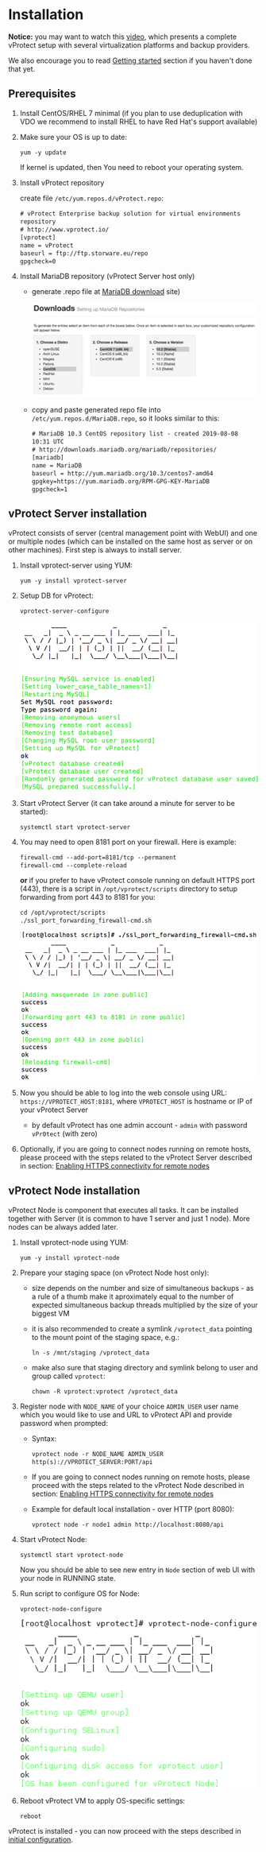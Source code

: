 # Installation

**Notice:** you may want to watch this [video](https://www.youtube.com/watch?v=c3PnfXG5Fs4), which presents a complete vProtect setup with several virtualization platforms and backup providers.

We also encourage you to read [Getting started](../getting-started/) section if you haven't done that yet.

## Prerequisites

1. Install CentOS/RHEL 7 minimal \(if you plan to use deduplication with VDO we recommend to install RHEL to have Red Hat's support available\)
2. Make sure your OS is up to date:

   ```text
   yum -y update
   ```

   If kernel is updated, then You need to reboot your operating system.

3. Install vProtect repository

   create file `/etc/yum.repos.d/vProtect.repo`:

   ```text
   # vProtect Enterprise backup solution for virtual environments repository
   # http://www.vprotect.io/
   [vprotect]
   name = vProtect
   baseurl = ftp://ftp.storware.eu/repo
   gpgcheck=0
   ```

4. Install MariaDB repository \(vProtect Server host only\)
   * generate .repo file at [MariaDB download](https://downloads.mariadb.org/mariadb/repositories) site\)

     ![](../.gitbook/assets/install_prereq-mariadb%20%281%29.png)

   * copy and paste generated repo file into `/etc/yum.repos.d/MariaDB.repo`, so it looks similar to this:

     ```text
     # MariaDB 10.3 CentOS repository list - created 2019-08-08 10:31 UTC
     # http://downloads.mariadb.org/mariadb/repositories/
     [mariadb]
     name = MariaDB
     baseurl = http://yum.mariadb.org/10.3/centos7-amd64
     gpgkey=https://yum.mariadb.org/RPM-GPG-KEY-MariaDB
     gpgcheck=1
     ```

## vProtect Server installation

vProtect consists of server \(central management point with WebUI\) and one or multiple nodes \(which can be installed on the same host as server or on other machines\). First step is always to install server.

1. Install vprotect-server using YUM:

   ```text
   yum -y install vprotect-server
   ```

2. Setup DB for vProtect:

   ```text
   vprotect-server-configure
   ```

   ![](../.gitbook/assets/install_server-configure%20%281%29.png)

3. Start vProtect Server \(it can take around a minute for server to be started\):

   ```text
   systemctl start vprotect-server
   ```

4. You may need to open 8181 port on your firewall. Here is example:

   ```text
   firewall-cmd --add-port=8181/tcp --permanent
   firewall-cmd --complete-reload
   ```

   **or** if you prefer to have vProtect console running on default HTTPS port \(443\), there is a script in `/opt/vprotect/scripts` directory to setup forwarding from port 443 to 8181 for you:

   ```text
   cd /opt/vprotect/scripts
   ./ssl_port_forwarding_firewall-cmd.sh
   ```

   ![](../.gitbook/assets/install_server-firewall.png)

5. Now you should be able to log into the web console using URL: `https://VPROTECT_HOST:8181`, where `VPROTECT_HOST` is hostname or IP of your vProtect Server
   * by default vProtect has one admin account - `admin` with password `vPr0tect` \(with zero\)
6. Optionally, if you are going to connect nodes running on remote hosts, please proceed with the steps related to the vProtect Server described in section: [Enabling HTTPS connectivity for remote nodes](install_https.md)

## vProtect Node installation

vProtect Node is component that executes all tasks. It can be installed together with Server \(it is common to have 1 server and just 1 node\). More nodes can be always added later.

1. Install vprotect-node using YUM:

   ```text
   yum -y install vprotect-node
   ```

2. Prepare your staging space \(on vProtect Node host only\):
   * size depends on the number and size of simultaneous backups - as a rule of a thumb make it aproximately equal to the number of expected simultaneous backup threads multiplied by the size of your biggest VM
   * it is also recommended to create a symlink `/vprotect_data` pointing to the mount point of the staging space, e.g.:

     ```text
     ln -s /mnt/staging /vprotect_data
     ```

   * make also sure that staging directory and symlink belong to user and group called `vprotect`:

     ```text
     chown -R vprotect:vprotect /vprotect_data
     ```
3. Register node with `NODE_NAME` of your choice `ADMIN_USER` user name which you would like to use and URL to vProtect API and provide password when prompted:
   * Syntax:

     ```text
     vprotect node -r NODE_NAME ADMIN_USER http(s)://VPROTECT_SERVER:PORT/api
     ```

   * If you are going to connect nodes running on remote hosts, please proceed with the steps related to the vProtect Node described in section: [Enabling HTTPS connectivity for remote nodes](install_https.md)
   * Example for default local installation - over HTTP \(port 8080\):

     ```text
     vprotect node -r node1 admin http://localhost:8080/api
     ```
4. Start vProtect Node:

   ```text
   systemctl start vprotect-node
   ```

   Now you should be able to see new entry in `Node` section of web UI with your node in RUNNING state.

5. Run script to configure OS for Node:

   ```text
   vprotect-node-configure
   ```

   ![](../.gitbook/assets/install_node-configure.png)

6. Reboot vProtect VM to apply OS-specific settings:

   ```text
   reboot
   ```

vProtect is installed - you can now proceed with the steps described in [initial configuration](../initial_config/).

